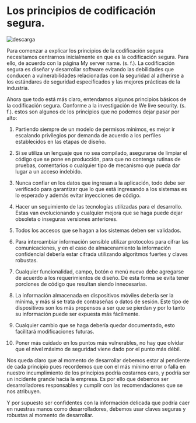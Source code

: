 # Los principios de codificación segura.

![descarga](https://user-images.githubusercontent.com/71624038/140625962-a2413bb0-8e1c-4983-8928-483f091dc994.jpg)

Para comenzar a explicar los principios de la codificación segura necesitamos centrarnos inicialmente en que es la codificación segura. Para ello, de acuerdo con la página My server name. (s. f.). La codificación segura es diseñar y desarrollar software evitando las debilidades que conducen a vulnerabilidades relacionadas con la seguridad al adherirse a los estándares de seguridad especificados y las mejores prácticas de la industria.

Ahora que todo está más claro, entendamos algunos principios básicos de la codificación segura. Conforme a la investigación de We live security. (s. f.). estos son algunos de los principios que no podemos dejar pasar por alto:

1. Partiendo siempre de un modelo de permisos mínimos, es mejor ir escalando privilegios por demanda de acuerdo a los perfiles establecidos en las etapas de diseño.

2. Si se utiliza un lenguaje que no sea compilado, asegurarse de limpiar el código que se pone en producción, para que no contenga rutinas de pruebas, comentarios o cualquier tipo de mecanismo que pueda dar lugar a un acceso indebido.

3. Nunca confiar en los datos que ingresan a la aplicación, todo debe ser verificado para garantizar que lo que está ingresando a los sistemas es lo esperado y además evitar inyecciones de código.

4. Hacer un seguimiento de las tecnologías utilizadas para el desarrollo. Estas van evolucionando y cualquier mejora que se haga puede dejar obsoleta o inseguras versiones anteriores.

5. Todos los accesos que se hagan a los sistemas deben ser validados.

6. Para intercambiar información sensible utilizar protocolos para cifrar las comunicaciones, y en el caso de almacenamiento la información confidencial debería estar cifrada utilizando algoritmos fuertes y claves robustas.

7. Cualquier funcionalidad, campo, botón o menú nuevo debe agregarse de acuerdo a los requerimientos de diseño. De esta forma se evita tener porciones de código que resultan siendo innecesarias.

8. La información almacenada en dispositivos móviles debería ser la mínima, y más si se trata de contraseñas o datos de sesión. Este tipo de dispositivos son los más propensos a ser que se pierdan y por lo tanto su información puede ser expuesta más fácilmente.

9. Cualquier cambio que se haga debería quedar documentado, esto facilitará modificaciones futuras.

10. Poner más cuidado en los puntos más vulnerables, no hay que olvidar que el nivel máximo de seguridad viene dado por el punto más débil.

Nos queda claro que al momento de desarrollar debemos estar al pendiente de cada principio pues recordemos que con el más mínimo error o falla en nuestro incumplimiento de los principios podría costarnos caro, y podría ser un incidente grande hacia la empresa. Es por ello que debemos ser desarrolladores responsables y cumplir con las recomendaciones que se nos atribuyen.

Y por supuesto ser confidentes con la información delicada que podría caer en nuestras manos como desarrolladores, debemos usar claves seguras y robustas al momento de desarrollar.
